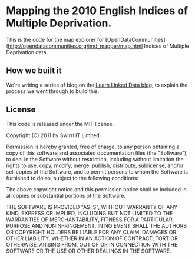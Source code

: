 # Mapping the 2010 English Indices of Multiple Deprivation.

This is the code for the map explorer for [OpenDataCommunities](http://opendatacommunities.org/imd_mapper/map.html Indices of Multiple Deprivation data.

## How we built it

We're writing a series of blog on the [Learn Linked Data blog](http://learnlinkeddata.com/articles/lets-make-a-linked-data-app-mapping-imd-stats), to explain the process we went through to build this.

## License

This code is released under the MIT license.

Copyright (C) 2011 by Swirrl IT Limited

Permission is hereby granted, free of charge, to any person obtaining a copy
of this software and associated documentation files (the "Software"), to deal
in the Software without restriction, including without limitation the rights
to use, copy, modify, merge, publish, distribute, sublicense, and/or sell
copies of the Software, and to permit persons to whom the Software is
furnished to do so, subject to the following conditions:

The above copyright notice and this permission notice shall be included in
all copies or substantial portions of the Software.

THE SOFTWARE IS PROVIDED "AS IS", WITHOUT WARRANTY OF ANY KIND, EXPRESS OR
IMPLIED, INCLUDING BUT NOT LIMITED TO THE WARRANTIES OF MERCHANTABILITY,
FITNESS FOR A PARTICULAR PURPOSE AND NONINFRINGEMENT. IN NO EVENT SHALL THE
AUTHORS OR COPYRIGHT HOLDERS BE LIABLE FOR ANY CLAIM, DAMAGES OR OTHER
LIABILITY, WHETHER IN AN ACTION OF CONTRACT, TORT OR OTHERWISE, ARISING FROM,
OUT OF OR IN CONNECTION WITH THE SOFTWARE OR THE USE OR OTHER DEALINGS IN
THE SOFTWARE.
